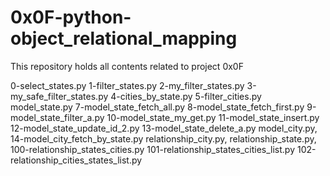 # 0x0F-python-object_relational_mapping
This repository holds all contents related to project 0x0F

0-select_states.py
1-filter_states.py
2-my_filter_states.py
3-my_safe_filter_states.py
4-cities_by_state.py
5-filter_cities.py
model_state.py
7-model_state_fetch_all.py
8-model_state_fetch_first.py
9-model_state_filter_a.py
10-model_state_my_get.py
11-model_state_insert.py
12-model_state_update_id_2.py
13-model_state_delete_a.py
model_city.py, 14-model_city_fetch_by_state.py
relationship_city.py, relationship_state.py, 100-relationship_states_cities.py
101-relationship_states_cities_list.py
102-relationship_cities_states_list.py
